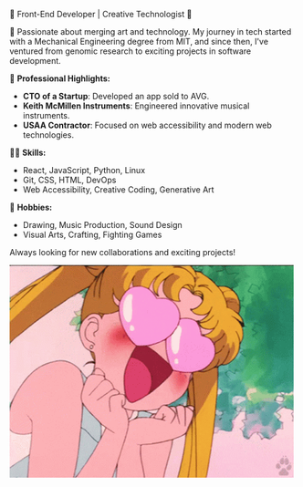 🌟 Front-End Developer | Creative Technologist 🎨

🚀 Passionate about merging art and technology. My journey in tech started with a Mechanical Engineering degree from MIT, and since then, I've ventured from genomic research to exciting projects in software development.

💼 **Professional Highlights:**

- **CTO of a Startup**: Developed an app sold to AVG.
- **Keith McMillen Instruments**: Engineered innovative musical instruments.
- **USAA Contractor**: Focused on web accessibility and modern web technologies.

👨‍💻 **Skills:**

- React, JavaScript, Python, Linux
- Git, CSS, HTML, DevOps
- Web Accessibility, Creative Coding, Generative Art

🎨 **Hobbies:**

- Drawing, Music Production, Sound Design
- Visual Arts, Crafting, Fighting Games

Always looking for new collaborations and exciting projects!

![Sailor Moon GIF](/img/sailormooneyes.gif)
